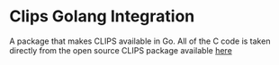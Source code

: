 # Clips Golang Integration

A package that makes CLIPS available in Go. All of the C code is taken directly from the open source CLIPS package available [here](http://clipsrules.sourceforge.net/)


